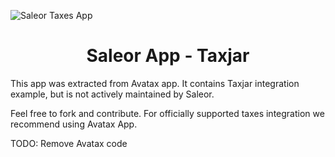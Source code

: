 ![Saleor Taxes App](https://user-images.githubusercontent.com/249912/71523206-4e45f800-28c8-11ea-84ba-345a9bfc998a.png)

<div align="center">
  <h1>Saleor App - Taxjar</h1>
</div>

This app was extracted from Avatax app. It contains Taxjar integration example, but is not actively maintained by Saleor.

Feel free to fork and contribute. For officially supported taxes integration we recommend using Avatax App.

TODO: Remove Avatax code
